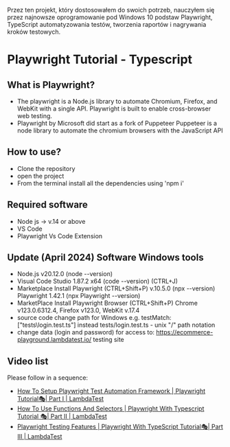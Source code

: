 Przez ten projekt, który dostosowałem do swoich potrzeb, nauczyłem się przez najnowsze oprogramowanie pod Windows 10 podstaw Playwright, TypeScript
automatyzowania testów, tworzenia raportów i nagrywania kroków testowych.

# Playwright Tutorial - Typescript

## What is Playwright?
- The playwright is a Node.js library to automate Chromium, Firefox, and WebKit with a single API. Playwright is built to enable cross-browser web testing.
- Playwright by Microsoft did start as a fork of Puppeteer Puppeteer is a node library to automate the chromium browsers with the JavaScript API
## How to use?
- Clone the repository
- open the project
- From the terminal install all the dependencies using 'npm i'

## Required software
- Node js -> v.14 or above
- VS Code
- Playwright Vs Code Extension
  
## Update (April 2024) Software Windows tools
- Node.js v20.12.0  (node --version)
- Visual Code Studio 1.87.2 x64 (code --version) (CTRL+J)
- Marketplace Install Playwright (CTRL+Shift+P) v.10.5.0 (npx --version) Playwright 1.42.1 (npx Playwright --version)
- MarketPlace Install Playwright Browser (CTRL+Shift+P) Chrome v123.0.6312.4, Firefox v123.0, WebKit v.17.4
- source code change path for Windows e.g. testMatch: ["tests\login.test.ts"] instead tests/login.test.ts - unix "/" path notation
- change data (login and password) for access to: https://ecommerce-playground.lambdatest.io/ testing site

## Video list
Please follow in a sequence:

- [How To Setup Playwright Test Automation Framework | Playwright Tutorial🎭| Part I | LambdaTest](https://youtu.be/06HIhFcpBDo)
- [How To Use Functions And Selectors | Playwright With Typescript Tutorial 🎭| Part II | LambdaTest](https://youtu.be/UWeXnulWfJs)
- [Playwright Testing Features | Playwright With TypeScript Tutorial🎭| Part III | LambdaTest](https://youtu.be/1INdYpaXqLE)
